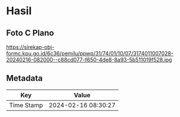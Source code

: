# Hasil

## Foto C Plano

https://sirekap-obj-formc.kpu.go.id/6c36/pemilu/ppwp/31/74/01/10/07/3174011007028-20240216-082000--c88cd077-f650-4de8-8a93-5b511019f528.jpg


## Metadata

| Key        | Value               |
| ---------- | ------------------- |
| Time Stamp | 2024-02-16 08:30:27 |



